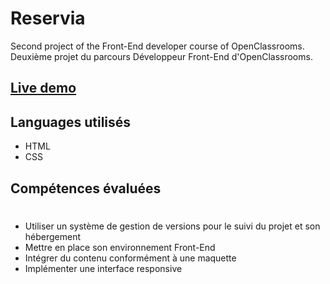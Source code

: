 # Reservia
Second project of the Front-End developer course of OpenClassrooms.
Deuxième projet du parcours Développeur Front-End d'OpenClassrooms.

## [Live demo](https://timjn-reservia.netlify.app/)

## Languages utilisés 
 - HTML
 - CSS

## Compétences évaluées
#
- Utiliser un système de gestion de versions pour le suivi du projet et son hébergement
- Mettre en place son environnement Front-End
- Intégrer du contenu conformément à une maquette
- Implémenter une interface responsive
